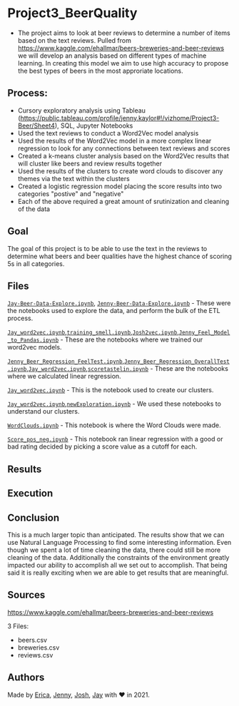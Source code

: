 # Project3_BeerQuality

 - The project aims to look at beer reviews to determine a number of items based on the text reviews. Pulled from https://www.kaggle.com/ehallmar/beers-breweries-and-beer-reviews we will develop an analysis based on different types of machine learning. In creating this model we aim to use high accuracy to propose the best types of beers in the most approriate locations.
 
## Process:

 - Cursory exploratory analysis using Tableau (https://public.tableau.com/profile/jenny.kaylor#!/vizhome/Project3-Beer/Sheet4), SQL, Jupyter Notebooks
 - Used the text reviews to conduct a Word2Vec model analysis
 - Used the results of the Word2Vec model in a more complex linear regression to look for any connections between text reviews and scores
 - Created a k-means cluster analysis based on the Word2Vec results that will cluster like beers and review results together
 - Used the results of the clusters to create word clouds to discover any themes via the text within the clusters 
 - Created a logistic regression model placing the score results into two categories "postive" and "negative"
 - Each of the above required a great amount of srutinization and cleaning of the data
 
 ## Goal
 
 The goal of this project is to be able to use the text in the reviews to determine what beers and beer qualities have the highest chance of scoring 5s in all categories.
 
 ## Files
 [`Jay-Beer-Data-Explore.ipynb`](Analysis/Jay-Beer-Data-Explore.ipynb), [`Jenny-Beer-Data-Explore.ipynb`](Analysis/Jenny-Beer-Data-Explore.ipynb) - These were the notebooks used to explore the data, and perform the bulk of the ETL process.
 
[`Jay_word2vec.ipynb`](Analysis/Jay_word2vec.ipynb),[`training_smell.ipynb`](Analysis/training_smell.ipynb),[`Josh2vec.ipynb`](Analysis/Josh2vec.ipynb),[`Jenny_Feel_Model_to_Pandas.ipynb`](Analysis/Jenny_Feel_Model_to_Pandas.ipynb) - These are the notebooks where we trained our word2vec models.
 
[`Jenny_Beer_Regression_FeelTest.ipynb`](Analysis/Jenny_Beer_Regression_FeelTest.ipynb),[`Jenny_Beer_Regression_OverallTest.ipynb`](Analysis/Jenny_Beer_Regression_OverallTest.ipynb),[`Jay_word2vec.ipynb`](Analysis/Jay_word2vec.ipynb),[`scoretastelin.ipynb`](Analysis/scoretastelin.ipynb) - These are the notebooks where we calculated linear regression.

[`Jay_word2vec.ipynb`](Analysis/Jay_word2vec.ipynb) - This is the notebook used to create our clusters.
 
[`Jay_word2vec.ipynb`](Analysis/Jay_word2vec.ipynb),[`newExploration.ipynb`](Analysis/newExploration.ipynb) - We used these notebooks to understand our clusters.

[`WordClouds.ipynb`](Analysis/WordClouds.ipynb) - This notebook is where the Word Clouds were made.

[`Score_pos_neg.ipynb`](Analysis/Score_pos_neg.ipynb) - This notebook ran linear regression with a good or bad rating decided by picking a score value as a cutoff for each.
 ## Results
 
 ## Execution
 
 ## Conclusion
 This is a much larger topic than anticipated. The results show that we can use Natural Language Processing to find some interesting information. Even though we spent a lot of time cleaning the data, there could still be more cleaning of the data. Additionally the constraints of the environment greatly impacted our ability to accomplish all we set out to accomplish. That being said it is really exciting when we are able to get results that are meaningful. 
 
 ## Sources
 https://www.kaggle.com/ehallmar/beers-breweries-and-beer-reviews

3 Files:
- beers.csv
- breweries.csv
- reviews.csv
 
 ## Authors
 
Made by [Erica](https://www.linkedin.com/in/ericafisher1), [Jenny](https://www.linkedin.com/in/jenny-kaylor-045aaba5/), [Josh](https://www.linkedin.com/in/josh-gonzalez-williams-7aa9a31b0/), [Jay](https://www.linkedin.com/in/jay-hastings-techy/) with :heart: in 2021.
 
 


